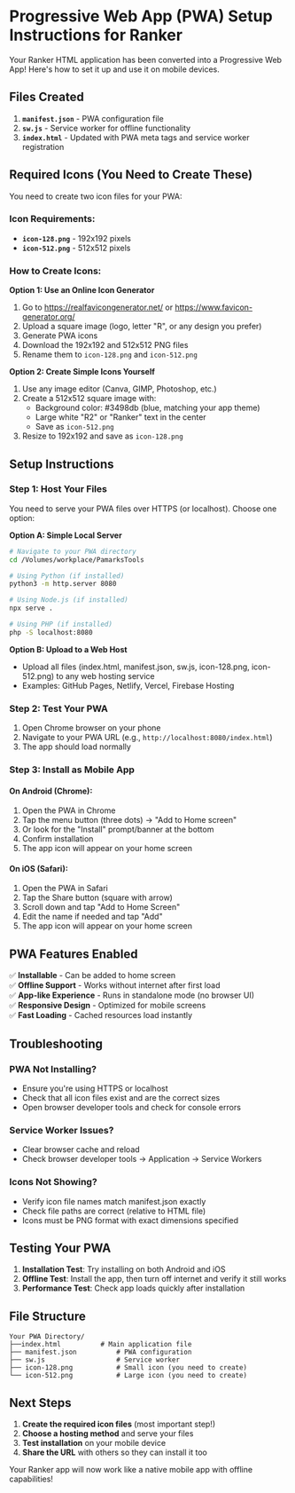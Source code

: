 # Progressive Web App (PWA) Setup Instructions for Ranker

Your Ranker HTML application has been converted into a Progressive Web App! Here's how to set it up and use it on mobile devices.

## Files Created

1. **`manifest.json`** - PWA configuration file
2. **`sw.js`** - Service worker for offline functionality
3. **`index.html`** - Updated with PWA meta tags and service worker registration

## Required Icons (You Need to Create These)

You need to create two icon files for your PWA:

### Icon Requirements:
- **`icon-128.png`** - 192x192 pixels
- **`icon-512.png`** - 512x512 pixels

### How to Create Icons:

**Option 1: Use an Online Icon Generator**
1. Go to https://realfavicongenerator.net/ or https://www.favicon-generator.org/
2. Upload a square image (logo, letter "R", or any design you prefer)
3. Generate PWA icons
4. Download the 192x192 and 512x512 PNG files
5. Rename them to `icon-128.png` and `icon-512.png`

**Option 2: Create Simple Icons Yourself**
1. Use any image editor (Canva, GIMP, Photoshop, etc.)
2. Create a 512x512 square image with:
   - Background color: #3498db (blue, matching your app theme)
   - Large white "R2" or "Ranker" text in the center
   - Save as `icon-512.png`
3. Resize to 192x192 and save as `icon-128.png`

## Setup Instructions

### Step 1: Host Your Files
You need to serve your PWA files over HTTPS (or localhost). Choose one option:

**Option A: Simple Local Server**
```bash
# Navigate to your PWA directory
cd /Volumes/workplace/PamarksTools

# Using Python (if installed)
python3 -m http.server 8080

# Using Node.js (if installed)
npx serve .

# Using PHP (if installed)
php -S localhost:8080
```

**Option B: Upload to a Web Host**
- Upload all files (index.html, manifest.json, sw.js, icon-128.png, icon-512.png) to any web hosting service
- Examples: GitHub Pages, Netlify, Vercel, Firebase Hosting

### Step 2: Test Your PWA

1. Open Chrome browser on your phone
2. Navigate to your PWA URL (e.g., `http://localhost:8080/index.html`)
3. The app should load normally

### Step 3: Install as Mobile App

#### On Android (Chrome):
1. Open the PWA in Chrome
2. Tap the menu button (three dots) → "Add to Home screen"
3. Or look for the "Install" prompt/banner at the bottom
4. Confirm installation
5. The app icon will appear on your home screen

#### On iOS (Safari):
1. Open the PWA in Safari
2. Tap the Share button (square with arrow)
3. Scroll down and tap "Add to Home Screen"
4. Edit the name if needed and tap "Add"
5. The app icon will appear on your home screen

## PWA Features Enabled

✅ **Installable** - Can be added to home screen  
✅ **Offline Support** - Works without internet after first load  
✅ **App-like Experience** - Runs in standalone mode (no browser UI)  
✅ **Responsive Design** - Optimized for mobile screens  
✅ **Fast Loading** - Cached resources load instantly  

## Troubleshooting

### PWA Not Installing?
- Ensure you're using HTTPS or localhost
- Check that all icon files exist and are the correct sizes
- Open browser developer tools and check for console errors

### Service Worker Issues?
- Clear browser cache and reload
- Check browser developer tools → Application → Service Workers

### Icons Not Showing?
- Verify icon file names match manifest.json exactly
- Check file paths are correct (relative to HTML file)
- Icons must be PNG format with exact dimensions specified

## Testing Your PWA

1. **Installation Test**: Try installing on both Android and iOS
2. **Offline Test**: Install the app, then turn off internet and verify it still works
3. **Performance Test**: Check app loads quickly after installation

## File Structure

```
Your PWA Directory/
├──index.html          # Main application file
├── manifest.json          # PWA configuration
├── sw.js                  # Service worker
├── icon-128.png           # Small icon (you need to create)
└── icon-512.png           # Large icon (you need to create)
```

## Next Steps

1. **Create the required icon files** (most important step!)
2. **Choose a hosting method** and serve your files
3. **Test installation** on your mobile device
4. **Share the URL** with others so they can install it too

Your Ranker app will now work like a native mobile app with offline capabilities!
